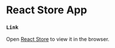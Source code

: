 # React Store App

### `Link`

Open [React Store](https://romagan.github.io/react-store) to view it in the browser.
